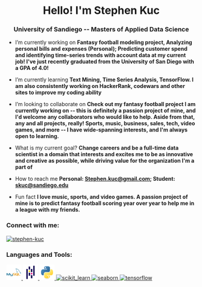 <h1 align="center">Hello! I'm Stephen Kuc</h1>
<h3 align="center">University of Sandiego -- Masters of Applied Data Science</h3>

- I’m currently working on **Fantasy football modeling project, Analyzing personal bills and expenses (Personal); Predicting customer spend and identifying time-series trends with account data at my current job! I've just recently graduated from the University of San Diego with a GPA of 4.0!**

- I’m currently learning **Text Mining, Time Series Analysis, TensorFlow. I am also consistently working on HackerRank, codewars and other sites to improve my coding ability**

- I’m looking to collaborate on **Check out my fantasy football project I am currently working on -- this is definitely a passion project of mine, and I'd welcome any collaborators who would like to help. Aside from that, any and all projects, really! Sports, music, business, sales, tech, video games, and more -- I have wide-spanning interests, and I'm always open to learning.**

- What is my current goal? **Change careers and be a full-time data scientist in a domain that interests and excites me to be as innovative and creative as possible, while driving value for the organization I'm a part of**

- How to reach me **Personal: Stephen.kuc@gmail.com; Student: skuc@sandiego.edu**

- Fun fact **I love music, sports, and video games. A passion project of mine is to predict fantasy football scoring year over year to help me in a league with my friends.**

<h3 align="left">Connect with me:</h3>
<p align="left">
<a href="https://linkedin.com/in/stephen-kuc" target="blank"><img align="center" src="https://raw.githubusercontent.com/rahuldkjain/github-profile-readme-generator/master/src/images/icons/Social/linked-in-alt.svg" alt="stephen-kuc" height="30" width="40" /></a>
</p>

<h3 align="left">Languages and Tools:</h3>
<p align="left"> <a href="https://www.mysql.com/" target="_blank" rel="noreferrer"> <img src="https://raw.githubusercontent.com/devicons/devicon/master/icons/mysql/mysql-original-wordmark.svg" alt="mysql" width="40" height="40"/> </a> <a href="https://pandas.pydata.org/" target="_blank" rel="noreferrer"> <img src="https://raw.githubusercontent.com/devicons/devicon/2ae2a900d2f041da66e950e4d48052658d850630/icons/pandas/pandas-original.svg" alt="pandas" width="40" height="40"/> </a> <a href="https://www.python.org" target="_blank" rel="noreferrer"> <img src="https://raw.githubusercontent.com/devicons/devicon/master/icons/python/python-original.svg" alt="python" width="40" height="40"/> </a> <a href="https://scikit-learn.org/" target="_blank" rel="noreferrer"> <img src="https://upload.wikimedia.org/wikipedia/commons/0/05/Scikit_learn_logo_small.svg" alt="scikit_learn" width="40" height="40"/> </a> <a href="https://seaborn.pydata.org/" target="_blank" rel="noreferrer"> <img src="https://seaborn.pydata.org/_images/logo-mark-lightbg.svg" alt="seaborn" width="40" height="40"/> </a> <a href="https://www.tensorflow.org" target="_blank" rel="noreferrer"> <img src="https://www.vectorlogo.zone/logos/tensorflow/tensorflow-icon.svg" alt="tensorflow" width="40" height="40"/> </a> </p>
